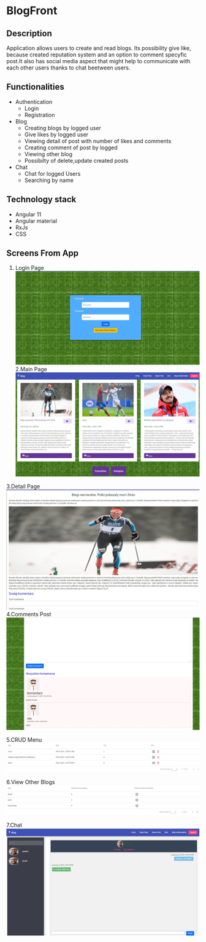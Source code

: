 # BlogFront


## Description
Application allows users to create and read blogs. Its possibility give like, because created reputation system and an option to comment specyfic post.It also has social media aspect that might help to communicate with each other users thanks to chat beetween users.




## Functionalities

<ul>
<li>
Authentication
  <ul>
    <li>Login</li>
    <li>Registration</li>
  </ul>
</li>
<li>
Blog
  <ul>
    <li>Creating blogs by logged user</li>
    <li>Give likes by logged user</li>
    <li>Viewing detail of post with number of likes and comments </li>
    <li>Creating comment of post by logged </li>
    <li>Viewing other blog</li>
    <li>Possibilty of delete,update created posts</li>
  </ul> 
</li>
<li>  
Chat
  <ul>
    <li>Chat for logged Users</li>
    <li>Searching by name</li>
  </ul> 
</li>
</ul>
  
## Technology stack

<ul>
  <li>Angular 11</li>
  <li>Angular material</li>
  <li>RxJs</li>
  <li>CSS</li>
  
</ul>  

## Screens From App
1. Login Page
![](Readme/login.JPG)
2.Main Page
![](Readme/first.JPG)

3.Detail Page
![](Readme/deatail1.JPG)
4.Comments Post
![](Readme/comment.JPG)

5.CRUD Menu
![](Readme/our.JPG)

6.View Other Blogs
![](Readme/viewblog.JPG)

7.Chat
![](Readme/chat.JPG)
